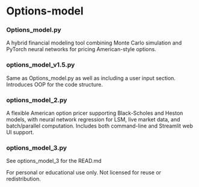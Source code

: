 # Options-model

### Options_model.py

A hybrid financial modeling tool combining Monte Carlo simulation and PyTorch neural networks for pricing American-style options.  



### options_model_v1.5.py

Same as Options_model.py as well as including a user input section. Introduces OOP for the code structure.



### options_model_2.py

A flexible American option pricer supporting Black-Scholes and Heston models,
with neural network regression for LSM, live market data, and batch/parallel computation.
Includes both command-line and Streamlit web UI support.

### options_model_3.py
See options_model_3 for the READ.md

For personal or educational use only. Not licensed for reuse or redistribution.
